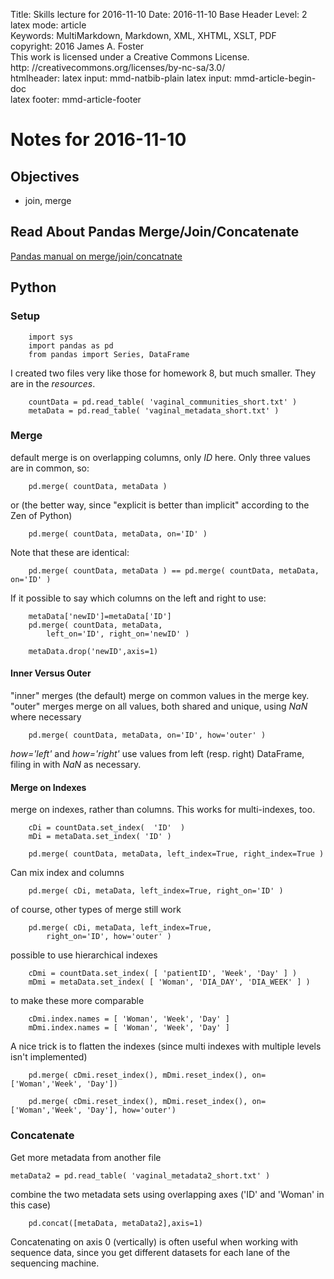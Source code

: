 Title:	Skills lecture for 2016-11-10
Date:	2016-11-10
Base Header Level:	2  
latex mode:	article  
Keywords:	MultiMarkdown, Markdown, XML, XHTML, XSLT, PDF   
copyright:	2016 James A. Foster  
	This work is licensed under a Creative Commons License.  
	http: //creativecommons.org/licenses/by-nc-sa/3.0/  
htmlheader:	<script type="text/javascript" async src="https://cdn.mathjax.org/mathjax/latest/MathJax.js?config=TeX-MML-AM_CHTML"></script>
latex input:	mmd-natbib-plain
latex input:	mmd-article-begin-doc  
latex footer:	mmd-article-footer  

# Notes for 2016-11-10 #

## Objectives ##
* join, merge
## Read About Pandas Merge/Join/Concatenate ##

[Pandas manual on merge/join/concatnate](http://pandas.pydata.org/pandas-docs/stable/merging.html)

## Python ##

### Setup ###

		import sys
		import pandas as pd
		from pandas import Series, DataFrame

I created two files very like those for homework 8, but much smaller. They are in the *resources*.

		countData = pd.read_table( 'vaginal_communities_short.txt' )
		metaData = pd.read_table( 'vaginal_metadata_short.txt' )

### Merge ###
default merge is on overlapping columns, only *ID* here. Only three values are in common, so:

		pd.merge( countData, metaData )
or (the better way, since "explicit is better than implicit" according to the Zen of Python)

		pd.merge( countData, metaData, on='ID' )

Note that these are identical:

		pd.merge( countData, metaData ) == pd.merge( countData, metaData, on='ID' )

If it possible to say which columns on the left and right to use:

		metaData['newID']=metaData['ID']
		pd.merge( countData, metaData, 
			left_on='ID', right_on='newID' )
			
		metaData.drop('newID',axis=1)

#### Inner Versus Outer ####
"inner" merges (the default) merge on common values in the merge key. "outer" merges merge on all values, both shared and unique, using *NaN* where necessary

		pd.merge( countData, metaData, on='ID', how='outer' )

*how='left'* and *how='right'* use values from left (resp. right) DataFrame, filing in with *NaN* as necessary.
#### Merge on Indexes ####
merge on indexes, rather than columns. This works for multi-indexes, too.

		cDi = countData.set_index(  'ID'  )
		mDi = metaData.set_index( 'ID' )

		pd.merge( countData, metaData, left_index=True, right_index=True )

Can mix index and columns

		pd.merge( cDi, metaData, left_index=True, right_on='ID' )

of course, other types of merge still work

		pd.merge( cDi, metaData, left_index=True, 
			right_on='ID', how='outer' )

possible to use hierarchical indexes

		cDmi = countData.set_index( [ 'patientID', 'Week', 'Day' ] )
		mDmi = metaData.set_index( [ 'Woman', 'DIA_DAY', 'DIA_WEEK' ] )

to make these more comparable

		cDmi.index.names = [ 'Woman', 'Week', 'Day' ]
		mDmi.index.names = [ 'Woman', 'Week', 'Day' ]

A nice trick is to flatten the indexes (since multi indexes with multiple levels isn't implemented)

		pd.merge( cDmi.reset_index(), mDmi.reset_index(), on=['Woman','Week', 'Day'])

		pd.merge( cDmi.reset_index(), mDmi.reset_index(), on=['Woman','Week', 'Day'], how='outer')

### Concatenate ###
Get more metadata from another file

	metaData2 = pd.read_table( 'vaginal_metadata2_short.txt' )


combine the two metadata sets using overlapping axes ('ID' and 'Woman' in this case)

		pd.concat([metaData, metaData2],axis=1)

Concatenating on axis 0 (vertically) is often useful when working with sequence data, since you get different datasets for each lane of the sequencing machine.